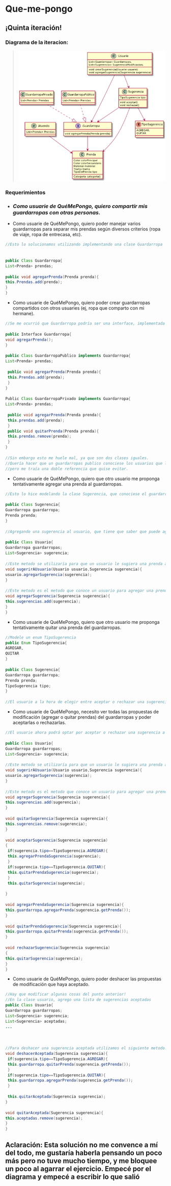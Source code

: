 # Que-me-pongo

## ¡Quinta iteración!

### Diagrama de la iteracion:
>  <IMG src="diagDeClasesIt5.jpeg">

### Requerimientos
- ###  _Como usuarie de QuéMePongo, quiero compartir mis guardarropas con otras personas._
* Como usuarie de QuéMePongo, quiero poder manejar varios guardarropas para separar mis
prendas según diversos criterios (ropa de viaje, ropa de entrecasa, etc).
 ```java
//Esto lo solucionamos utilizando implementando una clase Guardarropa


public Class Guardarropa{
List<Prenda> prendas; 

 public void agregarPrenda(Prenda prenda){
 this.Prendas.add(prenda);
 }
}
```
* Como usuarie de QuéMePongo, quiero poder crear guardarropas compartidos con otros
usuaries (ej, ropa que comparto con mi hermane).
```java
//Se me ocurrió que Guardarropa podría ser una interface, implementada por GuardarropaPublico y GuardarropaPrivado

public Interface Guardarropa{
void agregarPrenda();
}

public Class GuardarropaPublico implements Guardarropa{
List<Prenda> prendas; 

 public void agregarPrenda(Prenda prenda){
 this.Prendas.add(prenda);
 }
}

Public Class GuardarropaPrivado implements Guardarropa{
List<Prenda> prendas; 

 public void agregarPrenda(Prenda prenda){
 this.prendas.add(prenda);
 }
 public void quitarPrenda(Prenda prenda){
 this.prendas.remove(prenda);
 }
}

//Sin embargo esto me huele mal, ya que son dos clases iguales. 
//Quería hacer que un guardarropas publico conociese los usuarios que lo comparten, 
//pero me traía una doble referencia que quise evitar.
```
* Como usuarie de QuéMePongo, quiero que otro usuario me proponga tentativamente agregar
una prenda al guardarropas.
```java
//Esto lo hice modelando la clase Sugerencia, que conociese el guardarropas a modificar y la prenda.

public Class Sugerencia{
Guardarropa guardarropa;
Prenda prenda;
}

//Agregando una sugerencia al usuario, que tiene que saber que puede agregar esta prenda

public Class Usuario{
Guardarropa guardarropas;
List<Sugerencia> sugerencia;

//Este metodo se utilizaría para que un usuario le sugiera una prenda a otro
void sugerirAUsuario(Usuario usuario,Sugerencia sugerencia){
usuario.agregarSugerencia(sugerencia);
}

//Este metodo es el metodo que conoce un usuario para agregar una prenda a sus sugerencias pendientes
void agregarSugerencia(Sugerencia sugerencia){
this.sugerencias.add(sugerencia);
}
}
```
* Como usuarie de QuéMePongo, quiero que otro usuario me proponga tentativamente quitar
una prenda del guardarropas.
```java
//Modele un enum TipoSugerencia
public Enum TipoSugerencia{
AGREGAR,
QUITAR
}

public Class Sugerencia{
Guardarropa guardarropa;
Prenda prenda;
TipoSugerencia tipo;
}

//El usuarie a la hora de elegir entre aceptar o rechazar una sugerencia, verá si se quita o agrega la prenda.
```
* Como usuarie de QuéMePongo, necesito ver todas las propuestas de modificación (agregar o
quitar prendas) del guardarropas y poder aceptarlas o rechazarlas.
```java
//El usuarie ahora podrá optar por aceptar o rechazar una sugerencia a través de nuevos métodos.

public Class Usuario{
Guardarropa guardarropas;
List<Sugerencia> sugerencia;

//Este metodo se utilizaría para que un usuario le sugiera una prenda a otro
void sugerirAUsuario(Usuario usuario,Sugerencia sugerencia){
usuario.agregarSugerencia(sugerencia);
}

//Este metodo es el metodo que conoce un usuario para agregar una prenda a sus sugerencias pendientes
void agregarSugerencia(Sugerencia sugerencia){
this.sugerencias.add(sugerencia);
}

void quitarSugerencia(Sugerencia sugerencia){
this.sugerencias.remove(sugerencia);
}

void aceptarSugerencia(Sugerencia sugerencia)
{
 if(sugerencia.tipo==TipoSugerencia.AGREGAR){
 this.agregarPrendaSugerencia(sugerencia);
 }
 if(sugerencia.tipo==TipoSugerencia.QUITAR){
 this.quitarPrendaSugerencia(sugerencia);
 }
 this.quitarSugerencia(sugerencia);
 
}

void agregarPrendaSugerencia(Sugerencia sugerencia){
this.guardarropa.agregarPrenda(sugerencia.getPrenda());
}

void quitarPrendaSugerencia(Sugerencia sugerencia){
this.guardarropa.quitarPrenda(sugerencia.getPrenda());
}

void rechazarSugerencia(Sugerencia sugerencia)
{
this.quitarSugerencia(sugerencia);
}
}


```
* Como usuarie de QuéMePongo, quiero poder deshacer las propuestas de modificación que
haya aceptado.
```java
//Hay que modificar algunas cosas del punto anterior!
//En la clase usuario, agrego una lista de sugerencias aceptadas
public Class Usuario{
Guardarropa guardarropas;
List<Sugerencia> sugerencia;
List<Sugerencia> aceptadas;
...



//Para deshacer una sugerencia aceptada utilizamos el siguiente metodo.
void deshacerAceptada(Sugerencia sugerencia){
 if(sugerencia.tipo==TipoSugerencia.AGREGAR){
 this.guardarropa.quitarPrenda(sugerencia.getPrenda());
 }
 if(sugerencia.tipo==TipoSugerencia.QUITAR){
 this.guardarropa.agregarPrenda(sugerencia.getPrenda());
 }
 
 this.quitarAceptada(Sugerencia sugerencia);
}

void quitarAceptada(Sugerencia sugerencia){
this.aceptadas.remove(sugerencia);
}
}


```

## Aclaración: Esta solución no me convence a mí del todo, me gustaría haberla pensando un poco más pero no tuve mucho tiempo, y me bloquee un poco al agarrar el ejercicio. Empecé por el diagrama y empecé a escribir lo que salió
  
